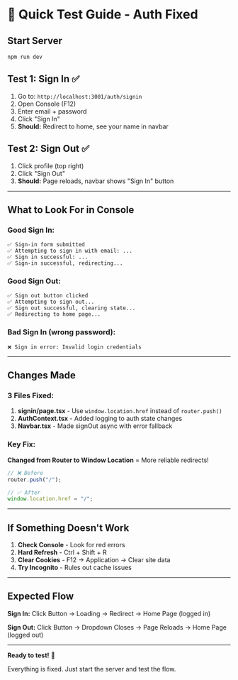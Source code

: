 # 🚀 Quick Test Guide - Auth Fixed

## Start Server

```bash
npm run dev
```

## Test 1: Sign In ✅

1. Go to: `http://localhost:3001/auth/signin`
2. Open Console (F12)
3. Enter email + password
4. Click "Sign In"
5. **Should:** Redirect to home, see your name in navbar

## Test 2: Sign Out ✅

1. Click profile (top right)
2. Click "Sign Out"
3. **Should:** Page reloads, navbar shows "Sign In" button

---

## What to Look For in Console

### Good Sign In:

```
✅ Sign-in form submitted
✅ Attempting to sign in with email: ...
✅ Sign in successful: ...
✅ Sign-in successful, redirecting...
```

### Good Sign Out:

```
✅ Sign out button clicked
✅ Attempting to sign out...
✅ Sign out successful, clearing state...
✅ Redirecting to home page...
```

### Bad Sign In (wrong password):

```
❌ Sign in error: Invalid login credentials
```

---

## Changes Made

### 3 Files Fixed:

1. **signin/page.tsx** - Use `window.location.href` instead of `router.push()`
2. **AuthContext.tsx** - Added logging to auth state changes
3. **Navbar.tsx** - Made signOut async with error fallback

### Key Fix:

**Changed from Router to Window Location** = More reliable redirects!

```typescript
// ❌ Before
router.push("/");

// ✅ After
window.location.href = "/";
```

---

## If Something Doesn't Work

1. **Check Console** - Look for red errors
2. **Hard Refresh** - Ctrl + Shift + R
3. **Clear Cookies** - F12 → Application → Clear site data
4. **Try Incognito** - Rules out cache issues

---

## Expected Flow

**Sign In:**
Click Button → Loading → Redirect → Home Page (logged in)

**Sign Out:**
Click Button → Dropdown Closes → Page Reloads → Home Page (logged out)

---

**Ready to test!** 🎉

Everything is fixed. Just start the server and test the flow.
